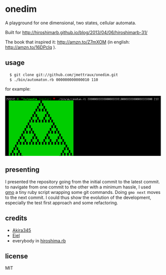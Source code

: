 
# onedim

A playground for one dimensional, two states, cellular automata.

Built for http://hiroshimarb.github.io/blog/2013/04/06/hiroshimarb-31/

The book that inspired it: http://amzn.to/Z7mXOM (in english: http://amzn.to/16DPcIq ).


## usage

```
  $ git clone git://github.com/jmettraux/onedim.git
  $ ./bin/automaton.rb 000000000000010 110
```

for example:

<img src="doc/rule210.png" />


## presenting

I presented the repository going from the initial commit to the latest commit. to navigate from one commit to the other with a minimum hassle, I used [gmo](misc/gmo) a tiny ruby script wrapping some git commands. Doing ```gmo next``` moves to the next commit. I could thus show the evolution of the development, especially the test first approach and some refactoring.


## credits

* [Akira345](https://github.com/akira345)
* [Eiel](https://github.com/eiel)
* everybody in [hiroshima.rb](https://hiroshimarb.github.io)


## license

MIT


